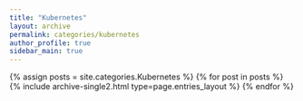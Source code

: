 ```yaml
---
title: "Kubernetes"
layout: archive
permalink: categories/kubernetes
author_profile: true
sidebar_main: true
---
```


{% assign posts = site.categories.Kubernetes %}
{% for post in posts %} {% include archive-single2.html type=page.entries_layout %} {% endfor %}
